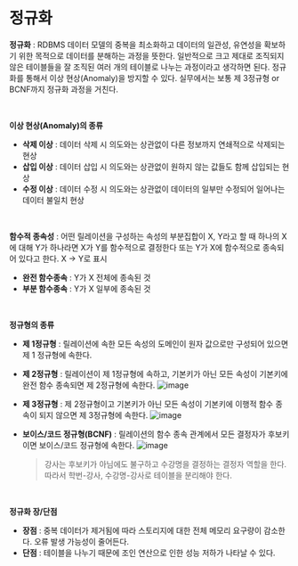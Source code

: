 # 정규화
**정규화** : RDBMS 데이터 모델의 중복을 최소화하고 데이터의 일관성, 유연성을 확보하기 위한 목적으로 데이터를 분해하는 과정을 뜻한다. 일반적으로 크고 제대로 조직되지 않은 테이블들을 잘 조직된 여러 개의 테이블로 나누는 과정이라고 생각하면 된다. 정규화를 통해서 이상 현상(Anomaly)을 방지할 수 있다. 실무에서는 보통 제 3정규형 or BCNF까지 정규화 과정을 거친다. 

</br>

**이상 현상(Anomaly)의 종류**
* **삭제 이상** : 데이터 삭제 시 의도와는 상관없이 다른 정보까지 연쇄적으로 삭제되는 현상
* **삽입 이상** : 데이터 삽입 시 의도와는 상관없이 원하지 않는 값들도 함께 삽입되는 현상
* **수정 이상** : 데이터 수정 시 의도와는 상관없이 데이터의 일부만 수정되어 일어나는 데이터 불일치 현상

</br>

**함수적 종속성** : 어떤 릴레이션을 구성하는 속성의 부분집합이 X, Y라고 할 때 하나의 X에 대해 Y가 하나라면 X가 Y를 함수적으로 결정한다 또는 Y가 X에 함수적으로 종속되어 있다고 한다. X -> Y로 표시
* **완전 함수종속** : Y가 X 전체에 종속된 것
* **부분 함수종속** : Y가 X 일부에 종속된 것

</br>

**정규형의 종류**
* **제 1정규형** : 릴레이션에 속한 모든 속성의 도메인이 원자 값으로만 구성되어 있으면 제 1 정규형에 속한다.
* **제 2정규형** : 릴레이션이 제 1정규형에 속하고, 기본키가 아닌 모든 속성이 기본키에 완전 함수 종속되면 제 2정규형에 속한다.
  ![image](https://github.com/strangehoon/Today-I-learned/assets/117654450/c8936cba-343a-418a-aefd-4874f2dc8c88)

* **제 3정규형** : 제 2정규형이고 기본키가 아닌 모든 속성이 기본키에 이행적 함수 종속이 되지 않으면 제 3정규형에 속한다.
  ![image](https://github.com/strangehoon/Today-I-learned/assets/117654450/e4cf5449-aab3-4192-b941-73797a077aee)
* **보이스/코드 정규형(BCNF)** : 릴레이션의 함수 종속 관계에서 모든 결정자가 후보키이면 보이스/코드 정규형에 속한다.
  ![image](https://github.com/strangehoon/Today-I-learned/assets/117654450/060768bd-5c13-40a1-9bde-7f0b9d8bc359)
  > 강사는 후보키가 아님에도 불구하고 수강명을 결정하는 결정자 역할을 한다. 따라서 학번-강사, 수강명-강사로 테이블을 분리해야 한다.

</br>

**정규화 장/단점**
* **장점** : 중복 데이터가 제거됨에 따라 스토리지에 대한 전체 메모리 요구량이 감소한다. 오류 발생 가능성이 줄어든다.
* **단점** : 테이블을 나누기 때문에 조인 연산으로 인한 성능 저하가 나타날 수 있다. 


